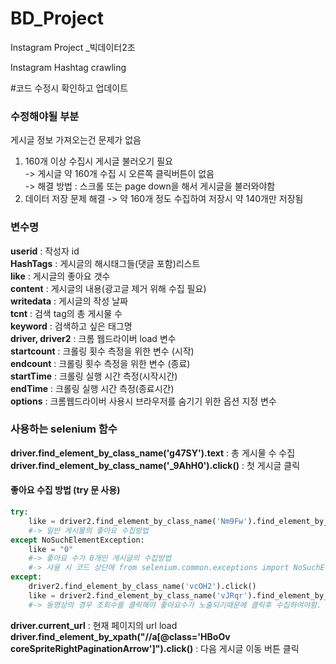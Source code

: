 # BD_Project
Instagram Project _빅데이터2조

Instagram Hashtag crawling

#코드 수정시 확인하고 업데이트

### 수정해야될 부분 ###  
게시글 정보 가져오는건 문제가 없음  
  
1. 160개 이상 수집시 게시글 불러오기 필요  
-> 게시글 약 160개 수집 시 오른쪽 클릭버튼이 없음  
-> 해결 방법 : 스크롤 또는 page down을 해서 게시글을 불러와야함  
2. 데이터 저장 문제 해결
-> 약 160개 정도 수집하여 저장시 약 140개만 저장됨  
  
  
### 변수명 ###  
**userid** : 작성자 id  
**HashTags** : 게시글의 해시태그들(댓글 포함)리스트  
**like** : 게시글의 좋아요 갯수  
**content** : 게시글의 내용(광고글 제거 위해 수집 필요)  
**writedata** : 게시글의 작성 날짜  
**tcnt** : 검색 tag의 총 게시물 수  
**keyword** : 검색하고 싶은 태그명  
**driver, driver2** : 크롬 웹드라이버 load 변수  
**startcount** : 크롤링 횟수 측정을 위한 변수 (시작)  
**endcount** : 크롤링 횟수 측정을 위한 변수 (종료)  
**startTime** : 크롤링 실행 시간 측정(시작시간)  
**endTime** : 크롤링 실행 시간 측정(종료시간)  
**options** : 크롬웹드라이버 사용시 브라우저를 숨기기 위한 옵션 지정 변수  



### 사용하는 selenium 함수 ###

**driver.find_element_by_class_name('g47SY').text** : 총 게시물 수 수집  
**driver.find_element_by_class_name('_9AhH0').click()** : 첫 게시글 클릭  

#### 좋아요 수집 방법 (try 문 사용) ####  
```python
try:    
    like = driver2.find_element_by_class_name('Nm9Fw').find_element_by_tag_name('span').text
    #-> 일반 게시물의 좋아요 수집방법
except NoSuchElementException:
    like = "0"  
    #-> 좋아요 수가 0개인 게시글의 수집방법
    #-> 사용 시 코드 상단에 from selenium.common.exceptions import NoSuchElementException 필요  
except:  
    driver2.find_element_by_class_name('vcOH2').click()
    like = driver2.find_element_by_class_name('vJRqr').find_element_by_tag_name('span').text
    #-> 동영상의 경우 조회수를 클릭해야 좋아요수가 노출되기때문에 클릭후 수집하여야함.
```

**driver.current_url** : 현재 페이지의 url load  
**driver.find_element_by_xpath("//a[@class='HBoOv coreSpriteRightPaginationArrow']").click()** : 다음 게시글 이동 버튼 클릭  

